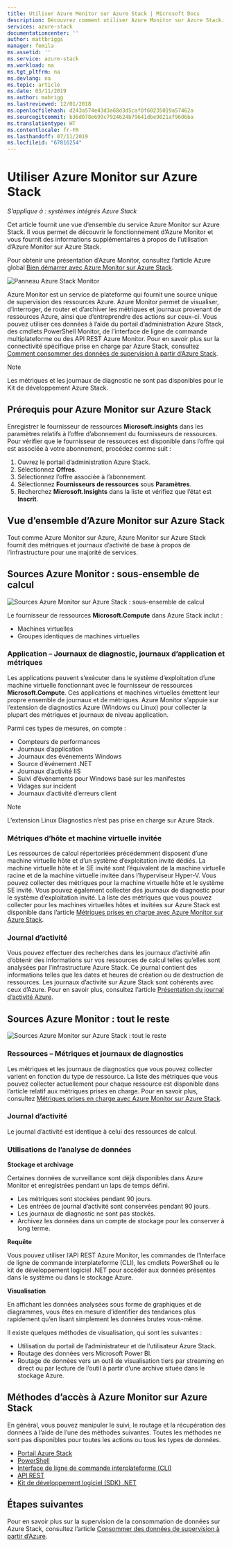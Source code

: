 ```yaml
---
title: Utiliser Azure Monitor sur Azure Stack | Microsoft Docs
description: Découvrez comment utiliser Azure Monitor sur Azure Stack.
services: azure-stack
documentationcenter: ''
author: mattbriggs
manager: femila
ms.assetid: ''
ms.service: azure-stack
ms.workload: na
ms.tgt_pltfrm: na
ms.devlang: na
ms.topic: article
ms.date: 03/11/2019
ms.author: mabrigg
ms.lastreviewed: 12/01/2018
ms.openlocfilehash: d243a574e43d3a68d3d5caf0f60235019a57462a
ms.sourcegitcommit: b36d078e699c7924624b79641dbe9021af9606ba
ms.translationtype: HT
ms.contentlocale: fr-FR
ms.lasthandoff: 07/11/2019
ms.locfileid: "67816254"
---
```

# <a name="use-azure-monitor-on-azure-stack"></a>Utiliser Azure Monitor sur Azure Stack

*S’applique à : systèmes intégrés Azure Stack*

Cet article fournit une vue d’ensemble du service Azure Monitor sur Azure Stack. Il vous permet de découvrir le fonctionnement d’Azure Monitor et vous fournit des informations supplémentaires à propos de l’utilisation d’Azure Monitor sur Azure Stack. 

Pour obtenir une présentation d’Azure Monitor, consultez l’article Azure global [Bien démarrer avec Azure Monitor sur Azure Stack](https://docs.microsoft.com/azure/monitoring-and-diagnostics/monitoring-get-started).

![Panneau Azure Stack Monitor](./media/azure-stack-metrics-azure-data/azs-monitor.png)

Azure Monitor est un service de plateforme qui fournit une source unique de supervision des ressources Azure. Azure Monitor permet de visualiser, d’interroger, de router et d’archiver les métriques et journaux provenant de ressources Azure, ainsi que d’entreprendre des actions sur ceux-ci. Vous pouvez utiliser ces données à l’aide du portail d’administration Azure Stack, des cmdlets PowerShell Monitor, de l’interface de ligne de commande multiplateforme ou des API REST Azure Monitor. Pour en savoir plus sur la connectivité spécifique prise en charge par Azure Stack, consultez [Comment consommer des données de supervision à partir d’Azure Stack](azure-stack-metrics-monitor.md).

> [!Note]
> Les métriques et les journaux de diagnostic ne sont pas disponibles pour le Kit de développement Azure Stack.

## <a name="prerequisites-for-azure-monitor-on-azure-stack"></a>Prérequis pour Azure Monitor sur Azure Stack

Enregistrer le fournisseur de ressources **Microsoft.insights** dans les paramètres relatifs à l’offre d’abonnement du fournisseurs de ressources. Pour vérifier que le fournisseur de ressources est disponible dans l’offre qui est associée à votre abonnement, procédez comme suit :

1. Ouvrez le portail d’administration Azure Stack.
2. Sélectionnez **Offres**.
3. Sélectionnez l’offre associée à l’abonnement.
4. Sélectionnez **Fournisseurs de ressources** sous **Paramètres**. 
5. Recherchez **Microsoft.Insights** dans la liste et vérifiez que l’état est **Inscrit**.

## <a name="overview-of-azure-monitor-on-azure-stack"></a>Vue d’ensemble d’Azure Monitor sur Azure Stack

Tout comme Azure Monitor sur Azure, Azure Monitor sur Azure Stack fournit des métriques et journaux d’activité de base à propos de l’infrastructure pour une majorité de services.

## <a name="azure-monitor-sources-compute-subset"></a>Sources Azure Monitor : sous-ensemble de calcul

![Sources Azure Monitor sur Azure Stack : sous-ensemble de calcul](media//azure-stack-metrics-azure-data/azs-monitor-computersubset.png)

Le fournisseur de ressources **Microsoft.Compute** dans Azure Stack inclut :
 - Machines virtuelles 
 - Groupes identiques de machines virtuelles

### <a name="application---diagnostics-logs-app-logs-and-metrics"></a>Application – Journaux de diagnostic, journaux d’application et métriques

Les applications peuvent s’exécuter dans le système d’exploitation d’une machine virtuelle fonctionnant avec le fournisseur de ressources **Microsoft.Compute**. Ces applications et machines virtuelles émettent leur propre ensemble de journaux et de métriques. Azure Monitor s’appuie sur l’extension de diagnostics Azure (Windows ou Linux) pour collecter la plupart des métriques et journaux de niveau application.

Parmi ces types de mesures, on compte :
 - Compteurs de performances
 - Journaux d’application
 - Journaux des événements Windows
 - Source d’événement .NET
 - Journaux d’activité IIS
 - Suivi d’événements pour Windows basé sur les manifestes
 - Vidages sur incident
 - Journaux d’activité d’erreurs client

> [!Note]  
> L’extension Linux Diagnostics n’est pas prise en charge sur Azure Stack.

### <a name="host-and-guest-vm-metrics"></a>Métriques d’hôte et machine virtuelle invitée

Les ressources de calcul répertoriées précédemment disposent d’une machine virtuelle hôte et d’un système d’exploitation invité dédiés. La machine virtuelle hôte et le SE invité sont l’équivalent de la machine virtuelle racine et de la machine virtuelle invitée dans l’hyperviseur Hyper-V. Vous pouvez collecter des métriques pour la machine virtuelle hôte et le système SE invité. Vous pouvez également collecter des journaux de diagnostic pour le système d’exploitation invité. La liste des métriques que vous pouvez collecter pour les machines virtuelles hôtes et invitées sur Azure Stack est disponible dans l’article [Métriques prises en charge avec Azure Monitor sur Azure Stack](azure-stack-metrics-supported.md). 

### <a name="activity-log"></a>Journal d’activité

Vous pouvez effectuer des recherches dans les journaux d’activité afin d’obtenir des informations sur vos ressources de calcul telles qu’elles sont analysées par l’infrastructure Azure Stack. Ce journal contient des informations telles que les dates et heures de création ou de destruction de ressources. Les journaux d’activité sur Azure Stack sont cohérents avec ceux d’Azure. Pour en savoir plus, consultez l’article [Présentation du journal d’activité Azure](https://docs.microsoft.com/azure/monitoring-and-diagnostics/monitoring-overview-activity-logs). 


## <a name="azure-monitor-sources-everything-else"></a>Sources Azure Monitor : tout le reste

![Sources Azure Monitor sur Azure Stack : tout le reste](media//azure-stack-metrics-azure-data/azs-monitor-othersubset.png)

### <a name="resources---metrics-and-diagnostics-logs"></a>Ressources – Métriques et journaux de diagnostics

Les métriques et les journaux de diagnostics que vous pouvez collecter varient en fonction du type de ressource. La liste des métriques que vous pouvez collecter actuellement pour chaque ressource est disponible dans l’article relatif aux métriques prises en charge. Pour en savoir plus, consultez [Métriques prises en charge avec Azure Monitor sur Azure Stack](azure-stack-metrics-supported.md).

### <a name="activity-log"></a>Journal d’activité

Le journal d’activité est identique à celui des ressources de calcul. 

### <a name="uses-for-monitoring-data"></a>Utilisations de l’analyse de données

**Stockage et archivage**  

Certaines données de surveillance sont déjà disponibles dans Azure Monitor et enregistrées pendant un laps de temps défini. 
 - Les métriques sont stockées pendant 90 jours. 
 - Les entrées de journal d’activité sont conservées pendant 90 jours. 
 - Les journaux de diagnostic ne sont pas stockés.
 - Archivez les données dans un compte de stockage pour les conserver à long terme.

**Requête**  

Vous pouvez utiliser l’API REST Azure Monitor, les commandes de l’Interface de ligne de commande interplateforme (CLI), les cmdlets PowerShell ou le kit de développement logiciel .NET pour accéder aux données présentes dans le système ou dans le stockage Azure. 

**Visualisation**

En affichant les données analysées sous forme de graphiques et de diagrammes, vous êtes en mesure d’identifier des tendances plus rapidement qu’en lisant simplement les données brutes vous-même. 

Il existe quelques méthodes de visualisation, qui sont les suivantes :
 - Utilisation du portail de l’administrateur et de l’utilisateur Azure Stack.
 - Routage des données vers Microsoft Power BI.
 - Routage de données vers un outil de visualisation tiers par streaming en direct ou par lecture de l’outil à partir d’une archive située dans le stockage Azure.

## <a name="methods-of-accessing-azure-monitor-on-azure-stack"></a>Méthodes d’accès à Azure Monitor sur Azure Stack

En général, vous pouvez manipuler le suivi, le routage et la récupération des données à l’aide de l’une des méthodes suivantes. Toutes les méthodes ne sont pas disponibles pour toutes les actions ou tous les types de données.

 - [Portail Azure Stack](azure-stack-use-portal.md)
 - [PowerShell](https://docs.microsoft.com/azure/monitoring-and-diagnostics/insights-powershell-samples)
 - [Interface de ligne de commande interplateforme (CLI)](https://docs.microsoft.com/azure/monitoring-and-diagnostics/insights-cli-samples)
 - [API REST](https://docs.microsoft.com/rest/api/monitor)
 - [Kit de développement logiciel (SDK) .NET](https://www.nuget.org/packages/Microsoft.Azure.Management.Monitor)

## <a name="next-steps"></a>Étapes suivantes

Pour en savoir plus sur la supervision de la consommation de données sur Azure Stack, consultez l’article [Consommer des données de supervision à partir d’Azure](azure-stack-metrics-monitor.md).
